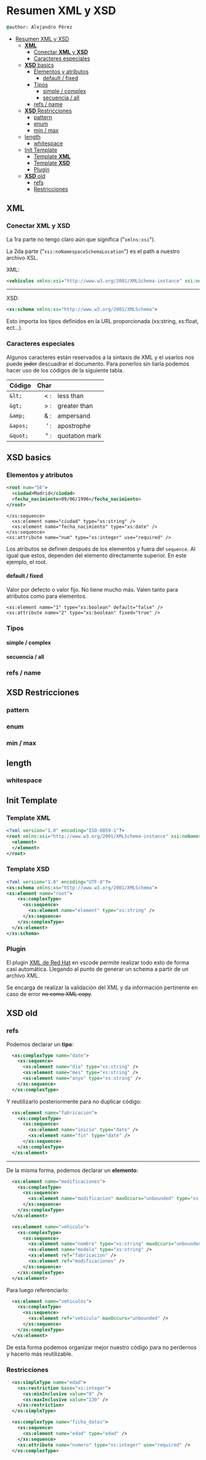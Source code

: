 # Resumen XML y XSD

``` cmd
@author: Alejandro Pérez
```

- [Resumen XML y XSD](#resumen-xml-y-xsd)
  - [**XML**](#xml)
    - [Conectar **XML** y **XSD**](#conectar-xml-y-xsd)
    - [Caracteres especiales](#caracteres-especiales)
  - [**XSD** basics](#xsd-basics)
    - [Elementos y atributos](#elementos-y-atributos)
      - [default / fixed](#default--fixed)
    - [Tipos](#tipos)
      - [simple / complex](#simple--complex)
      - [secuencia / all](#secuencia--all)
    - [refs / name](#refs--name)
  - [**XSD** Restricciones](#xsd-restricciones)
    - [pattern](#pattern)
    - [enum](#enum)
    - [min / max](#min--max)
  - [length](#length)
    - [whitespace](#whitespace)
  - [Init Template](#init-template)
    - [Template **XML**](#template-xml)
    - [Template **XSD**](#template-xsd)
    - [Plugin](#plugin)
  - [**XSD** old](#xsd-old)
    - [refs](#refs)
    - [Restricciones](#restricciones)

## **XML**

### Conectar **XML** y **XSD**

La 1ra parte no tengo claro aún que significa ("``xmlns:xsi``").

La 2da parte ("``xsi:noNamespaceSchemaLocation``") es el path a nuestro archivo XSL.

XML:

``` XML
<vehiculos xmlns:xsi="http://www.w3.org/2001/XMLSchema-instance" xsi:noNamespaceSchemaLocation="vehiculos.xsd">
```

---

XSD:

``` XML
<xs:schema xmlns:xs="http://www.w3.org/2001/XMLSchema">
```

Esto importa los tipos definidos en la URL proporcionada
(xs:string, xs:float, ect...).

### Caracteres especiales

Algunos caracteres están reservados a la sintaxis de XML y el usarlos nos puede ~~joder~~ descuadrar el documento. Para ponerlos sin liarla podemos hacer uso de los códigos de la siguiente tabla.

| Código   | Char |                |
| -------- | ---: | :------------- |
| `&lt;` |  < : | less than      |
| `&gt;` |  > : | greater than   |
| `&amp;` |  & : | ampersand      |
| `&apos;` |  ' : | apostrophe     |
| `&quot;` |  " : | quotation mark |

## **XSD** basics

### Elementos y atributos

``` XML
<root num="56">
  <ciudad>Madrid</ciudad>
  <fecha_nacimiento>09/06/1996</fecha_nacimiento>
</root>
```

``` XSD
</xs:sequence>
  <xs:element name="ciudad" type="xs:string" />
  <xs:element name="fecha_nacimiento" type="xs:date" />
</xs:sequence>
<xs:attribute name="num" type="xs:integer" use="required" />
```

Los atributos se definen después de los elementos y fuera del `sequence`. Al igual que estos, dependen del elemento directamente superior. En este ejemplo, el root.

#### default / fixed

Valor por defecto o valor fijo. No tiene mucho más. Valen tanto para atributos como para elementos.

``` XSD
<xs:element name="1" type="xs:boolean" default="false" />
<xs:attribute name="2" type="xs:boolean" fixed="true" />
```

### Tipos

#### simple / complex

#### secuencia / all

### refs / name

## **XSD** Restricciones

### pattern

### enum

### min / max

## length

### whitespace

## Init Template

### Template **XML**

``` XML
<?xml version="1.0" encoding="ISO-8859-1"?>
<root xmlns:xsi="http://www.w3.org/2001/XMLSchema-instance" xsi:noNamespaceSchemaLocation="schema.xsd">
  <element>
  </element>
</root>
```

### Template **XSD**

``` XML
<?xml version="1.0" encoding="UTF-8"?>
<xs:schema xmlns:xs="http://www.w3.org/2001/XMLSchema">  
<xs:element name="root">
    <xs:complexType>
      <xs:sequence>
        <xs:element name="element" type="xs:string" />
      </xs:sequence>
    </xs:complexType>
  </xs:element>
</xs:schema>
```

### Plugin

El plugin
[XML de Red Hat](https://marketplace.visualstudio.com/items?itemName=redhat.vscode-xml)
en vscode permite realizar todo esto de forma casi automática. Llegando al punto de generar un schema a partir de un archivo XML.

Se encarga de realizar la validación del XML y da información pertinente en caso de error ~~no como XML copy~~.

## **XSD** old

### refs

Podemos declarar un **tipo**:

``` XML
  <xs:complexType name="date">
    <xs:sequence>
      <xs:element name="dia" type="xs:string" />
      <xs:element name="mes" type="xs:string" />
      <xs:element name="anyo" type="xs:string" />
    </xs:sequence>
  </xs:complexType>
```

Y reutilizarlo posteriormente para no duplicar código:

``` XML
  <xs:element name="fabricacion">
    <xs:complexType>
      <xs:sequence>
        <xs:element name="inicio" type="date" />
        <xs:element name="fin" type="date" />
      </xs:sequence>
    </xs:complexType>
  </xs:element>
```

---
De la misma forma, podemos declarar un **elemento**:

``` XML
  <xs:element name="modificaciones">
    <xs:complexType>
      <xs:sequence>
        <xs:element name="modificacion" maxOccurs="unbounded" type="xs:string" />
      </xs:sequence>
    </xs:complexType>
  </xs:element>
```

``` XML
  <xs:element name="vehiculo">
    <xs:complexType>
      <xs:sequence>
        <xs:element name="nombre" type="xs:string" maxOccurs="unbounded" />
        <xs:element name="modelo" type="xs:string" />
        <xs:element ref="fabricacion" />
        <xs:element ref="modificaciones" />
      </xs:sequence>
    </xs:complexType>
  </xs:element>
```

Para luego referenciarlo:

``` XML
  <xs:element name="vehiculos">
    <xs:complexType>
      <xs:sequence>
        <xs:element ref="vehiculo" maxOccurs="unbounded" />
      </xs:sequence>
    </xs:complexType>
  </xs:element>
```

De esta forma podemos organizar mejor nuestro código para no perdernos y hacerlo más reutilizable.

### Restricciones

``` xml
  <xs:simpleType name="edad">
    <xs:restriction base="xs:integer">
      <xs:minInclusive value="0" />
      <xs:maxInclusive value="130" />
    </xs:restriction>
  </xs:simpleType>

  <xs:complexType name="ficha_datos">
    <xs:sequence>
      <xs:element name="edad" type="edad" />
    </xs:sequence>
    <xs:attribute name="numero" type="xs:integer" use="required" />
  </xs:complexType>
```

